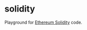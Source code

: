 # solidity

Playground for [Ethereum Solidity](https://github.com/ethereum/wiki/wiki/Solidity-Tutorial) code.
